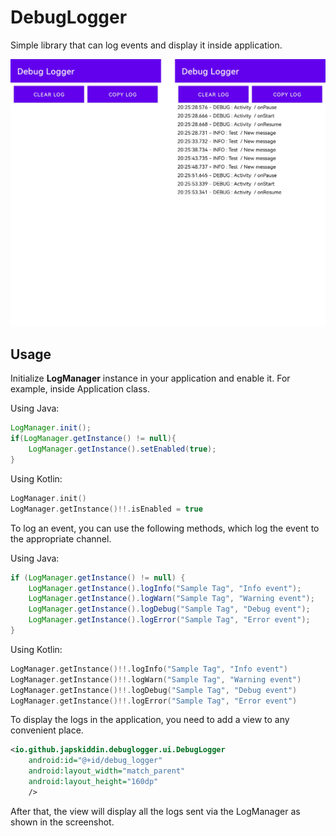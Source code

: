 # DebugLogger

Simple library that can log events and display it inside application.

![](./images/1.png)

## Usage

Initialize **LogManager** instance in your application and enable it. For example, inside
Application class.

Using Java:

```java
LogManager.init();
if(LogManager.getInstance() != null){
    LogManager.getInstance().setEnabled(true);
}
```

Using Kotlin:

```kotlin
LogManager.init()
LogManager.getInstance()!!.isEnabled = true
```

To log an event, you can use the following methods, which log the event to the appropriate channel.

Using Java:

```java
if (LogManager.getInstance() != null) {
    LogManager.getInstance().logInfo("Sample Tag", "Info event");
    LogManager.getInstance().logWarn("Sample Tag", "Warning event");
    LogManager.getInstance().logDebug("Sample Tag", "Debug event");
    LogManager.getInstance().logError("Sample Tag", "Error event");
}
```

Using Kotlin:

```kotlin
LogManager.getInstance()!!.logInfo("Sample Tag", "Info event")
LogManager.getInstance()!!.logWarn("Sample Tag", "Warning event")
LogManager.getInstance()!!.logDebug("Sample Tag", "Debug event")
LogManager.getInstance()!!.logError("Sample Tag", "Error event")
```

To display the logs in the application, you need to add a view to any convenient place.

```xml
<io.github.japskiddin.debuglogger.ui.DebugLogger
    android:id="@+id/debug_logger"
    android:layout_width="match_parent"
    android:layout_height="160dp"
    />
```

After that, the view will display all the logs sent via the LogManager as shown in the screenshot.
